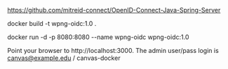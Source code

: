 https://github.com/mitreid-connect/OpenID-Connect-Java-Spring-Server


docker build -t wpng-oidc:1.0 .



docker run -d -p 8080:8080 --name wpng-oidc wpng-oidc:1.0



Point your browser to http://localhost:3000. The admin user/pass login is canvas@example.edu / canvas-docker